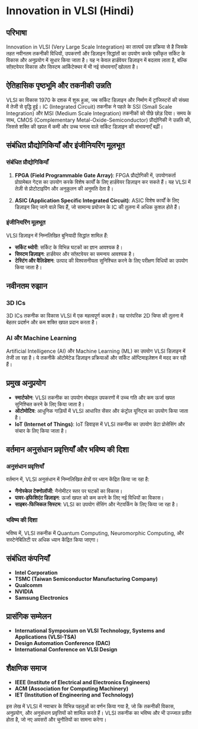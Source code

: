 # Innovation in VLSI (Hindi)

## परिभाषा

Innovation in VLSI (Very Large Scale Integration) का तात्पर्य उस प्रक्रिया से है जिसके तहत नवीनतम तकनीकी विधियों, उपकरणों और डिज़ाइन सिद्धांतों का उपयोग करके एकीकृत सर्किट के विकास और अनुप्रयोग में सुधार किया जाता है। यह न केवल हार्डवेयर डिज़ाइन में बदलाव लाता है, बल्कि सॉफ़्टवेयर विकास और सिस्टम आर्किटेक्चर में भी नई संभावनाएँ खोलता है।

## ऐतिहासिक पृष्ठभूमि और तकनीकी उन्नति

VLSI का विकास 1970 के दशक में शुरू हुआ, जब सर्किट डिज़ाइन और निर्माण में ट्रांजिस्टरों की संख्या में तेजी से वृद्धि हुई। IC (Integrated Circuit) तकनीक ने पहले के SSI (Small Scale Integration) और MSI (Medium Scale Integration) तकनीकों को पीछे छोड़ दिया। समय के साथ, CMOS (Complementary Metal-Oxide-Semiconductor) प्रौद्योगिकी ने उन्नति की, जिससे शक्ति की खपत में कमी और उच्च घनत्व वाले सर्किट डिज़ाइन की संभावनाएँ बढ़ीं।

## संबंधित प्रौद्योगिकियाँ और इंजीनियरिंग मूलभूत

### संबंधित प्रौद्योगिकियाँ

1. **FPGA (Field Programmable Gate Array)**: FPGA प्रौद्योगिकी में, उपयोगकर्ता प्रोग्रामेबल गेट्स का उपयोग करके विशेष कार्यों के लिए हार्डवेयर डिज़ाइन कर सकते हैं। यह VLSI में तेज़ी से प्रोटोटाइपिंग और अनुकूलन की अनुमति देता है।

2. **ASIC (Application Specific Integrated Circuit)**: ASIC विशेष कार्यों के लिए डिज़ाइन किए जाने वाले चिप हैं, जो सामान्य प्रयोजन के IC की तुलना में अधिक कुशल होते हैं। 

### इंजीनियरिंग मूलभूत

VLSI डिज़ाइन में निम्नलिखित बुनियादी सिद्धांत शामिल हैं:

- **सर्किट थ्योरी**: सर्किट के विभिन्न घटकों का ज्ञान आवश्यक है।
- **सिस्टम डिज़ाइन**: हार्डवेयर और सॉफ़्टवेयर का समन्वय आवश्यक है।
- **टेस्टिंग और वैलिडेशन**: उत्पाद की विश्वसनीयता सुनिश्चित करने के लिए परीक्षण विधियों का उपयोग किया जाता है।

## नवीनतम रुझान

### 3D ICs

3D ICs तकनीक का विकास VLSI में एक महत्वपूर्ण कदम है। यह पारंपरिक 2D चिप्स की तुलना में बेहतर प्रदर्शन और कम शक्ति खपत प्रदान करता है। 

### AI और Machine Learning

Artificial Intelligence (AI) और Machine Learning (ML) का उपयोग VLSI डिज़ाइन में तेजी ला रहा है। ये तकनीकें ऑटोमेटेड डिज़ाइन प्रक्रियाओं और सर्किट ऑप्टिमाइज़ेशन में मदद कर रही हैं।

## प्रमुख अनुप्रयोग

- **स्मार्टफोन**: VLSI तकनीक का उपयोग मोबाइल उपकरणों में उच्च गति और कम ऊर्जा खपत सुनिश्चित करने के लिए किया जाता है।
- **ऑटोमोटिव**: आधुनिक गाड़ियों में VLSI आधारित सेंसर और कंट्रोल यूनिट्स का उपयोग किया जाता है।
- **IoT (Internet of Things)**: IoT डिवाइस में VLSI तकनीक का उपयोग डेटा प्रोसेसिंग और संचार के लिए किया जाता है।

## वर्तमान अनुसंधान प्रवृत्तियाँ और भविष्य की दिशा

### अनुसंधान प्रवृत्तियाँ

वर्तमान में, VLSI अनुसंधान में निम्नलिखित क्षेत्रों पर ध्यान केंद्रित किया जा रहा है:

- **नैनोस्केल टेक्नोलॉजी**: नैनोमीटर स्तर पर घटकों का विकास।
- **पावर-इफिशिएंट डिज़ाइन**: ऊर्जा खपत को कम करने के लिए नई विधियों का विकास।
- **साइबर-फिजिकल सिस्टम**: VLSI का उपयोग सेंसिंग और नेटवर्किंग के लिए किया जा रहा है।

### भविष्य की दिशा

भविष्य में, VLSI तकनीक में Quantum Computing, Neuromorphic Computing, और सस्टेनेबिलिटी पर अधिक ध्यान केंद्रित किया जाएगा। 

## संबंधित कंपनियाँ

- **Intel Corporation**
- **TSMC (Taiwan Semiconductor Manufacturing Company)**
- **Qualcomm**
- **NVIDIA**
- **Samsung Electronics**

## प्रासंगिक सम्मेलन

- **International Symposium on VLSI Technology, Systems and Applications (VLSI-TSA)**
- **Design Automation Conference (DAC)**
- **International Conference on VLSI Design**

## शैक्षणिक समाज

- **IEEE (Institute of Electrical and Electronics Engineers)**
- **ACM (Association for Computing Machinery)**
- **IET (Institution of Engineering and Technology)**

इस लेख में VLSI में नवाचार के विभिन्न पहलुओं का वर्णन किया गया है, जो कि तकनीकी विकास, अनुप्रयोग, और अनुसंधान प्रवृत्तियों को शामिल करते हैं। VLSI तकनीक का भविष्य और भी उज्ज्वल प्रतीत होता है, जो नए अवसरों और चुनौतियों का सामना करेगा।